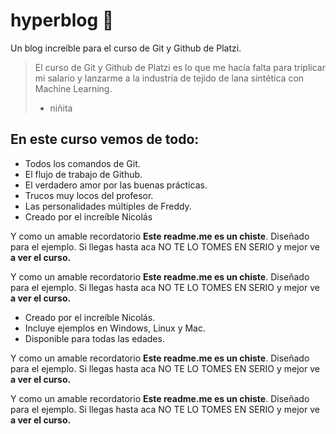 # hyperblog 💚
Un blog increíble para el curso de Git y Github de Platzi.
> El curso de Git y Github de Platzi es lo que me hacía falta para triplicar mi salario y lanzarme a la industria de tejido de lana sintética con Machine Learning.
> - niñita

## En este curso vemos de todo:
- Todos los comandos de Git.
- El flujo de trabajo de Github.
- El verdadero amor por las buenas prácticas.
- Trucos muy locos del profesor.
- Las personalidades múltiples de Freddy.
- Creado por el increíble Nicolás

Y como un amable recordatorio **Este readme.me es un chiste**. Diseñado para el ejemplo. Si llegas hasta aca NO TE LO TOMES EN SERIO y mejor ve **a ver el curso.**

Y como un amable recordatorio **Este readme.me es un chiste**. Diseñado para el ejemplo. Si llegas hasta aca NO TE LO TOMES EN SERIO y mejor ve **a ver el curso.**
- Creado por el increíble Nicolás.
- Incluye ejemplos en Windows, Linux y Mac.
- Disponible para todas las edades.

Y como un amable recordatorio **Este readme.me es un chiste**. Diseñado para el ejemplo. Si llegas hasta aca NO TE LO TOMES EN SERIO y mejor ve **a ver el curso.**

Y como un amable recordatorio **Este readme.me es un chiste**. Diseñado para el ejemplo. Si llegas hasta aca NO TE LO TOMES EN SERIO y mejor ve **a ver el curso.**
